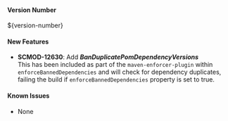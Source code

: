 #### Version Number
${version-number}

#### New Features
- **SCMOD-12630**: Add **_BanDuplicatePomDependencyVersions_**  
This has been included as part of the `maven-enforcer-plugin` within `enforceBannedDependencies` and will check for dependency duplicates, failing the build if `enforceBannedDependencies` property is set to true.

#### Known Issues
- None
